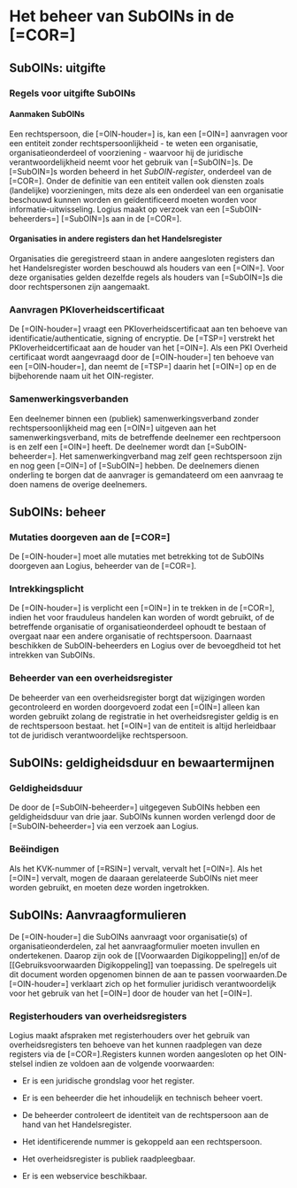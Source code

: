 # Het beheer van SubOINs in de [=COR=]

## SubOINs: uitgifte

### Regels voor uitgifte SubOINs

#### Aanmaken SubOINs

Een rechtspersoon, die [=OIN-houder=] is, kan een [=OIN=] aanvragen voor een entiteit zonder rechtspersoonlijkheid - te weten een organisatie, organisatieonderdeel of voorziening - waarvoor hij de juridische verantwoordelijkheid neemt voor het gebruik van [=SubOIN=]s. De [=SubOIN=]s worden beheerd in het *SubOIN-register*, onderdeel van de [=COR=]. Onder de definitie van een entiteit vallen ook diensten zoals (landelijke) voorzieningen, mits deze als een onderdeel van een organisatie beschouwd kunnen worden en geïdentificeerd moeten worden voor informatie-uitwisseling. Logius maakt op verzoek van een [=SubOIN-beheerders=] [=SubOIN=]s aan in de [=COR=].

#### Organisaties in andere registers dan het Handelsregister

Organisaties die geregistreerd staan in andere aangesloten registers dan het Handelsregister worden beschouwd als houders van een [=OIN=]. Voor deze organisaties gelden dezelfde regels als houders van [=SubOIN=]s die door rechtspersonen zijn aangemaakt.

### Aanvragen PKIoverheidscertificaat

De [=OIN-houder=] vraagt een PKIoverheidscertificaat aan ten behoeve van identificatie/authenticatie, signing of encryptie. De [=TSP=] verstrekt het PKIoverheidcertificaat aan de houder van het [=OIN=]. Als een PKI Overheid certificaat wordt aangevraagd door de [=OIN-houder=] ten behoeve van een [=OIN-houder=], dan neemt de [=TSP=] daarin het [=OIN=] op en de bijbehorende naam uit het OIN-register.

### Samenwerkingsverbanden

Een deelnemer binnen een (publiek) samenwerkingsverband zonder rechtspersoonlijkheid mag een [=OIN=] uitgeven aan het samenwerkingsverband, mits de betreffende deelnemer een rechtpersoon is en zelf een [=OIN=] heeft. De deelnemer wordt dan [=SubOIN-beheerder=]. Het samenwerkingverband mag zelf geen rechtspersoon zijn en nog geen [=OIN=] of [=SubOIN=] hebben. De deelnemers dienen onderling te borgen dat de aanvrager is gemandateerd om een aanvraag te doen namens de overige deelnemers.

## SubOINs: beheer

### Mutaties doorgeven aan de [=COR=]

De [=OIN-houder=] moet alle mutaties met betrekking tot de SubOINs doorgeven aan Logius, beheerder van de [=COR=].

### Intrekkingsplicht

De [=OIN-houder=] is verplicht een [=OIN=] in te trekken in de [=COR=], indien het voor frauduleus handelen kan worden of wordt gebruikt, of de betreffende organisatie of organisatieonderdeel ophoudt te bestaan of overgaat naar een andere organisatie of rechtspersoon. Daarnaast beschikken de SubOIN-beheerders en Logius over de bevoegdheid tot het intrekken van SubOINs.

### Beheerder van een overheidsregister

De beheerder van een overheidsregister borgt dat wijzigingen worden gecontroleerd en worden doorgevoerd zodat een [=OIN=] alleen kan worden gebruikt zolang de registratie in het overheidsregister geldig is en de rechtspersoon bestaat. het [=OIN=] van de entiteit is altijd herleidbaar tot de juridisch verantwoordelijke rechtspersoon.


## SubOINs: geldigheidsduur en bewaartermijnen

### Geldigheidsduur

De door de [=SubOIN-beheerder=] uitgegeven SubOINs hebben een geldigheidsduur van drie jaar. SubOINs kunnen worden verlengd door de [=SubOIN-beheerder=] via een verzoek aan Logius.

### Beëindigen

Als het KVK-nummer of [=RSIN=] vervalt, vervalt het [=OIN=]. Als het [=OIN=] vervalt, mogen de daaraan gerelateerde SubOINs niet meer worden gebruikt, en moeten deze worden ingetrokken.

## SubOINs: Aanvraagformulieren

De [=OIN-houder=] die SubOINs aanvraagt voor organisatie(s) of organisatieonderdelen, zal het aanvraagformulier moeten invullen en ondertekenen. Daarop zijn ook de [[Voorwaarden Digikoppeling]] en/of de [[Gebruiksvoorwaarden Digikoppeling]] van toepassing. De spelregels uit dit document worden opgenomen binnen de aan te passen voorwaarden.De [=OIN-houder=] verklaart zich op het formulier juridisch verantwoordelijk voor het gebruik van het [=OIN=] door de houder van het [=OIN=].

### Registerhouders van overheidsregisters

Logius maakt afspraken met registerhouders over het gebruik van overheidsregisters ten behoeve van het kunnen raadplegen van deze registers via de [=COR=].Registers kunnen worden aangesloten op het OIN-stelsel indien ze voldoen aan de volgende voorwaarden:

- Er is een juridische grondslag voor het register.

- Er is een beheerder die het inhoudelijk en technisch beheer voert.

- De beheerder controleert de identiteit van de rechtspersoon aan de hand van het Handelsregister.

- Het identificerende nummer is gekoppeld aan een rechtspersoon.

- Het overheidsregister is publiek raadpleegbaar.

- Er is een webservice beschikbaar.

